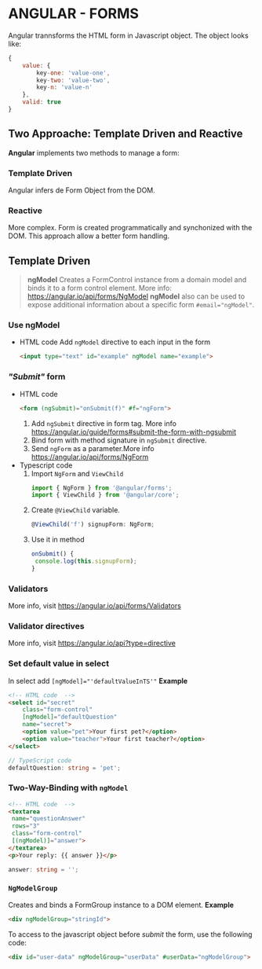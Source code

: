 # ANGULAR - FORMS

Angular trannsforms the HTML form in Javascript object. The object looks like:
```javascript
{
	value: {
		key-one: 'value-one',
		key-two: 'value-two',
		key-n: 'value-n'
	},
	valid: true
}
```

## Two Approache: Template Driven and Reactive
**Angular** implements two methods to manage a form:
### Template Driven
Angular infers de Form Object from the DOM.
### Reactive
More complex. Form is created programmatically and synchonized with the DOM. This approach allow a better form handling.

## Template Driven
> **ngModel** Creates a FormControl instance from a domain model and binds it to a form control element. More info: https://angular.io/api/forms/NgModel
> **ngModel** also can be used to expose additional information about a specific form `#email="ngModel"`.
### Use ngModel
- HTML code
    Add `ngModel` directive to each input in the form
    ```html
    <input type="text" id="example" ngModel name="example">
    ```
### *"Submit"* form
- HTML code
    ```html
    <form (ngSubmit)="onSubmit(f)" #f="ngForm">
    ```
    1. Add `ngSubmit` directive in form tag. More info https://angular.io/guide/forms#submit-the-form-with-ngsubmit
    2. Bind form with method signature in `ngSubmit` directive.
    3. Send `ngForm` as a parameter.More info https://angular.io/api/forms/NgForm
- Typescript code
    1. Import `NgForm` and `ViewChild`
        ```typescript
        import { NgForm } from '@angular/forms';
        import { ViewChild } from '@angular/core';
        ```
    2. Create `@ViewChild` variable.
        ```typescript
        @ViewChild('f') signupForm: NgForm;
        ```
    3. Use it in method
        ```typescript
        onSubmit() {
         console.log(this.signupForm);
        }
        ```
### Validators
More info, visit https://angular.io/api/forms/Validators

### Validator directives
More info, visit https://angular.io/api?type=directive

### Set default value in select
In select add `[ngModel]="'defaultValueInTS'"`
**Example**
```html
<!-- HTML code  -->
<select id="secret"
    class="form-control"
    [ngModel]="defaultQuestion"
    name="secret">
    <option value="pet">Your first pet?</option>
    <option value="teacher">Your first teacher?</option>
</select>
```
```typescript
// TypeScript code
defaultQuestion: string = 'pet';
```
### Two-Way-Binding with `ngModel`
```html
<!-- HTML code  -->
<textarea
 name="questionAnswer"
 rows="3"
 class="form-control"
 [(ngModel)]="answer">
</textarea>
<p>Your reply: {{ answer }}</p>
```
```typescript
answer: string = '';
```
### `NgModelGroup`
Creates and binds a FormGroup instance to a DOM element.
**Example**
```html
<div ngModelGroup="stringId">
```
To access to the javascript object before _submit_ the form, use the following code:
```html
<div id="user-data" ngModelGroup="userData" #userData="ngModelGroup">
```
